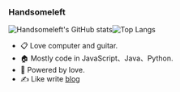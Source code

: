### Handsomeleft
![Handsomeleft's GitHub stats](https://github-readme-stats.vercel.app/api?username=ceaser&count_private=true&show_icons=true)![Top Langs](https://github-readme-stats.vercel.app/api/top-langs/?username=ceaser&count_private=true)


- 📋 Love computer and guitar.
- 🏠 Mostly code in JavaScript、Java、Python.
- 🚀 Powered by love.
- ✍️ Like write [blog](http://ceaser.fun)